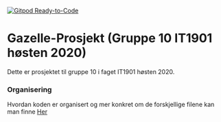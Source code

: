 [![Gitpod Ready-to-Code](https://img.shields.io/badge/Gitpod-Ready--to--Code-blue?logo=gitpod)](https://gitpod.idi.ntnu.no/#https://gitlab.stud.idi.ntnu.no/it1901/groups-2020/gr2010/gr2010) 

# Gazelle-Prosjekt (Gruppe 10 IT1901 høsten 2020)

Dette er prosjektet til gruppe 10 i faget IT1901 høsten 2020.

### Organisering

Hvordan koden er organisert og mer konkret om de forskjellige filene kan man finne [Her]()


